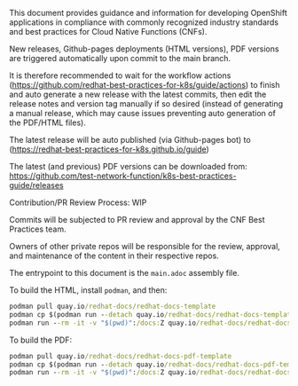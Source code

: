This document provides guidance and information for developing OpenShift applications in compliance with commonly recognized industry standards and best practices for Cloud Native Functions (CNFs).

New releases, Github-pages deployments (HTML versions), PDF versions are triggered automatically upon commit to the main branch.

It is therefore recommended to wait for the workflow actions (https://github.com/redhat-best-practices-for-k8s/guide/actions) to finish and auto generate a new release with the latest commits, then edit the release notes and version tag manually if so desired (instead of generating a manual release, which may cause issues preventing auto generation of the PDF/HTML files).

The latest release will be auto published (via Github-pages bot) to (https://redhat-best-practices-for-k8s.github.io/guide)

The latest (and previous) PDF versions can be downloaded from: https://github.com/test-network-function/k8s-best-practices-guide/releases


Contribution/PR Review Process: WIP

Commits will be subjected to PR review and approval by the CNF Best Practices team.

Owners of other private repos will be responsible for the review, approval, and maintenance of the content in their respective repos.



The entrypoint to this document is the `main.adoc` assembly file.

To build the HTML, install `podman`, and then:

```cmd
podman pull quay.io/redhat-docs/redhat-docs-template
podman cp $(podman run --detach quay.io/redhat-docs/redhat-docs-template):/assets ./assets
podman run --rm -it -v "$(pwd)":/docs:Z quay.io/redhat-docs/redhat-docs-template main.adoc
```

To build the PDF:

```cmd
podman pull quay.io/redhat-docs/redhat-docs-pdf-template
podman cp $(podman run --detach quay.io/redhat-docs/redhat-docs-pdf-template):/pdf-assets ./pdf-assets
podman run --rm -it -v "$(pwd)":/docs:Z quay.io/redhat-docs/redhat-docs-pdf-template main.adoc
```

